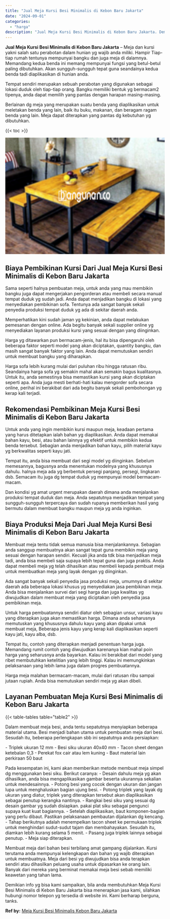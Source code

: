 ```yaml
---
title: "Jual Meja Kursi Besi Minimalis di Kebon Baru Jakarta"
date: "2024-09-01"
categories: 
  - "harga"
description: "Jual Meja Kursi Besi Minimalis di Kebon Baru Jakarta. Demikian info yg bisa kami sampaikan, bila anda membutuhkan Meja Kursi Besi Minimalis di Kebon Baru Jak..."
---
```


**Jual Meja Kursi Besi Minimalis di Kebon Baru Jakarta** – Meja dan kursi yakni salah satu perabotan dalam hunian yg wajib anda miliki. Hampir Tiap-tiap rumah tentunya mempunyai bangku dan juga meja di dalamnya. Memandang kedua benda ini memang mempunyai fungsi yang betul-betul paling dibutuhkan. Akan sungguh-sungguh tepat guna seandainya kedua benda tadi diaplikasikan di hunian anda.

Tempat sendiri merupakan sebuah perabotan yang digunakan sebagai lokasi duduk oleh tiap-tiap orang. Bangku memiliki bentuk yg bermacam2 tipenya, anda dapat memilih yang pantas dengan harapan masing-masing.

Berlainan dg meja yang merupakan suatu benda yang diaplikasikan untuk meletakan benda yang lain, baik itu buku, makanan, dan beragam ragam benda yang lain. Meja dapat diterapkan yang pantas dg kebutuhan yg dibutuhkan.

{{< toc >}}

![Jual Meja Kursi Besi Minimalis di Kebon Baru Jakarta](/images/jual-meja-besi-murah28.png)

## Biaya Pembikinan Kursi Dari Jual Meja Kursi Besi Minimalis di Kebon Baru Jakarta

Sama seperti halnya pembuatan meja, untuk anda yang mau membikin bangku juga dapat mengerjakan pengorderan atau membeli secara manual tempat duduk yg sudah jadi. Anda dapat menjadikan bangku di lokasi yang menyediakan pembikinan sofa. Tentunya ada sangat banyak sekali penyedia produksi tempat duduk yg ada di sekitar daerah anda.

Memperhatikan kini sudah jaman yg kekinian, anda dapat melakukan pemesanan dengan online. Ada begitu banyak sekali supplier online yg menyediakan layanan produksi kursi yang sesuai dengan yang diinginkan.

Harga yg ditawarkan pun bermacam-jenis, hal itu bisa dipengaruhi oleh beberapa faktor seperti model yang akan diciptakan, quantity bangku, dan masih sangat banyak faktor yang lain. Anda dapat memutuskan sendiri untuk membuat bangku yang diharapkan.

Harga sofa lebih kurang mulai dari puluhan ribu hingga ratusan ribu. Seandainya harga sofa yg semakin mahal akan semakin bagus kualitasnya. Untuk itu, anda semestinya bisa memastikan kursi yang akan diciptakan seperti apa. Anda juga mesti berhati-hati kalau mengorder sofa secara online, perihal ini berakibat dari ada begitu banyak sekali pembohongan yg kerap kali terjadi.

## Rekomendasi Pembikinan Meja Kursi Besi Minimalis di Kebon Baru Jakarta

Untuk anda yang ingin membikin kursi maupun meja, keadaan pertama yang harus ditetapkan ialah bahan yg diaplikasikan. Anda dapat memakai bahan kayu, besi, atau bahan lainnya yg efektif untuk membikin kedua benda tersebut. Sebagian anda menjadikan bahan kayu, pilih material kayu yg berkwalitas seperti kayu jati.

Tempat itu, anda bisa membuat dari segi model yg diinginkan. Sebelum memesannya, bagusnya anda menentukan modelnya yang khususnya dahulu. halnya meja ada yg berbentuk persegi panjang, persegi, lingkaran dsb. Semacam itu juga dg tempat duduk yg mempunyai model bermacam-macam.

Dan kondisi yg amat urgent merupakan daerah dimana anda menjalankan produksi tempat duduk dan meja. Anda sepatutnya menjadikan tempat yang sungguh-sungguh terpercaya dan sudah rupanya memberikan hasil yang bermutu dalam membuat bangku maupun meja yg anda inginkan.

## Biaya Produksi Meja Dari Jual Meja Kursi Besi Minimalis di Kebon Baru Jakarta

Membuat meja tentu tidak semua manusia bisa menjalankannya. Sebagian anda sanggup membuatnya akan sangat tepat guna membikin meja yang sesuai dengan harapan sendiri. Kecuali jika anda tdk bisa menjadikan meja tadi, anda bisa membeli saja supaya lebih tepat guna dan juga praktis. Anda dapat membeli meja yg telah dihasilkan atau membeli kepada pembuat meja untuk membuatkan meja yang layak dengan yg diinginkan.

Ada sangat banyak sekali penyedia jasa produksi meja, umumnya di sekitar daerah ada beberapa lokasi khusus yg menyediakan jasa pembikinan meja. Anda bisa menjalankan survei dari segi harga dan juga kwalitas yg diwujudkan dalam membuat meja yang diciptakan oleh penyedia jasa pembikinan meja.

Untuk harga pembuatannya sendiri diatur oleh sebagian unsur, variasi kayu yang diterapkan juga akan memastikan harga. Dimana anda seharusnya memutuskan yang khususnya dahulu kayu yang akan dipakai untuk membuat meja, Beberapa jenis kayu yang kerap kali diaplikasikan seperti kayu jati, kayu alba, dsb.

Tempat itu, contoh yang diterapkan menjadi penentuan harga juga. Memandang rumit contoh yang diwujudkan karenanya kian mahal poin harga yang seharusnya anda bayarkan. Kalau ini berakibat dari model yang ribet membutuhkan ketelitian yang lebih tinggi. Kalau ini memungkinkan pelaksanaan yang lebih lama juga dalam progres pembuatannya.

Harga meja malahan bermacam-macam, mulai dari ratusan ribu sampai jutaan rupiah. Anda bisa memutuskan sendiri meja yg akan dibeli.

## Layanan Pembuatan Meja Kursi Besi Minimalis di Kebon Baru Jakarta

{{< table-tables table="table2" >}}

Dalam membuat meja besi, anda tentu sepatutnya menyiapkan beberapa material utama. Besi menjadi bahan utama untuk pembuatan meja dari besi. Sesudah itu, beberapa perlengkapan sbb ini sepatutnya anda persiapkan:

\- Triplek ukuran 12 mm - Besi siku ukuran 40x40 mm - Tacon sheet dengan ketebalan 0,3 - Perekat fox cair atau lem kuning - Baut material lain perkiraan 50 baut

Pada kesempatan ini, kami akan memberikan metode membuat meja simpel dg menggunakan besi siku. Berikut caranya: - Desain dahulu meja yg akan dihasilkan, anda bisa mengaplikasikan gambar beserta ukurannya sekalian untuk mendesainnya. - Potong besi yang cocok dengan ukuran dan jangan lupa untuk menghaluskan bagian ujung besi. - Potong triplek yang layak dg ukuran yang diatur, triplek yang diterapkan tersebut akan diaplikasikan sebagai penutup kerangka nantinya. - Rangkai besi siku yang sesuai dg desain gambar yg sudah disiapkan. pakai plat siku sebagai pengunci supaya kuat kuat bagiannya. - Setelah diaplikasikan, baut komponen-bagian yang perlu dibaut. Pastikan pelaksanaan pembautan dijalankan dg kencang. - Tahap berikutnya adalah menempelkan tacon sheet ke permukaan triplek untuk menghindari sudut-sudut tajam dan membahayakan. Sesudah itu, diamkan lebih kurang selama 5 menit. - Pasang juga triplek lainnya sebagai penutup. - Meja siap diterapkan.

Membuat meja dari bahan besi terbilang amat gampang dijalankan. Kursi terutama anda mempunyai kelengkapan dan bahan yg wajib diterapkan untuk membuatnya. Meja dari besi yg diwujudkan bisa anda terapkan sendiri atau dihasilkan peluang usaha untuk dipasarkan ke orang lain. Banyak dari mereka yang berminat memakai meja besi sebab memiliki keawetan yang tahan lama.

Demikian info yg bisa kami sampaikan, bila anda membutuhkan Meja Kursi Besi Minimalis di Kebon Baru Jakarta bisa menerapkan jasa kami, silahkan hubungi nomor telepon yg tersedia di website ini. Kami berharap berguna, tanks.

**Ref by:** [Meja Kursi Besi Minimalis Kebon Baru Jakarta](https://id.wikipedia.org/wiki/Meja)
